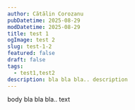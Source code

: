 ```yaml
---
author: Cătălin Corozanu
pubDatetime: 2025-08-29
modDatetime: 2025-08-29
title: test 1
ogImage: test 2
slug: test-1-2
featured: false
draft: false
tags:
  - test1,test2
description: bla bla bla.. description
---
```

body bla bla bla.. text